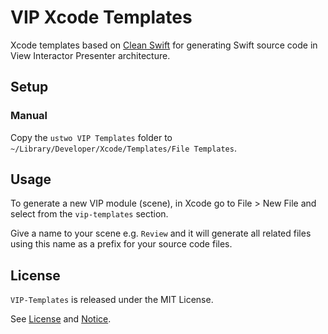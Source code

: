 # VIP Xcode Templates

Xcode templates based on [Clean Swift](https://clean-swift.com) for generating Swift source code in View Interactor Presenter architecture.

## Setup

### Manual

Copy the `ustwo VIP Templates` folder to `~/Library/Developer/Xcode/Templates/File Templates`.

## Usage

To generate a new VIP module (scene), in Xcode go to File > New File and select from the `vip-templates` section.

Give a name to your scene e.g. `Review` and it will generate all related files using this name as a prefix for your source code files.

## License

`VIP-Templates` is released under the MIT License.

See [License](LICENSE) and [Notice](NOTICE).

